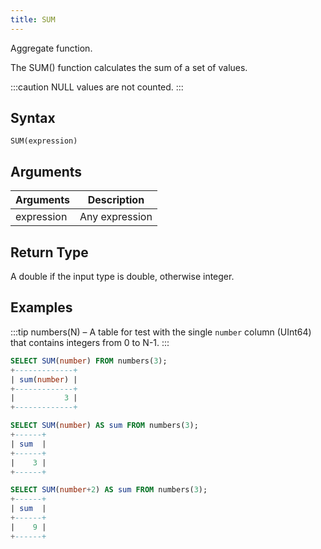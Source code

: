 ```yaml
---
title: SUM
---
```


Aggregate function.

The SUM() function calculates the sum of a set of values.

:::caution
NULL values are not counted.
:::

## Syntax

```
SUM(expression)
```

## Arguments

| Arguments   | Description |
| ----------- | ----------- |
| expression  | Any expression |

## Return Type

A double if the input type is double, otherwise integer.

## Examples

:::tip
numbers(N) – A table for test with the single `number` column (UInt64) that contains integers from 0 to N-1.
:::

```sql
SELECT SUM(number) FROM numbers(3);
+-------------+
| sum(number) |
+-------------+
|           3 |
+-------------+

SELECT SUM(number) AS sum FROM numbers(3);
+------+
| sum  |
+------+
|    3 |
+------+

SELECT SUM(number+2) AS sum FROM numbers(3);
+------+
| sum  |
+------+
|    9 |
+------+
```
